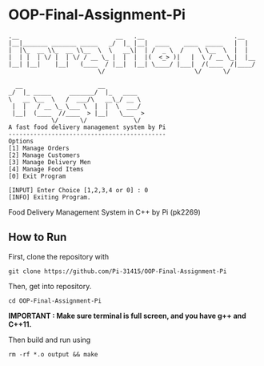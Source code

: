# OOP-Final-Assignment-Pi

```
.__                           __   .__                         .__
|__|_______ _______ _____   _/  |_ |__|  ____    ____  _____   |  |
|  |\_  __ \\_  __ \\__  \  \   __\|  | /  _ \  /    \ \__  \  |  |
|  | |  | \/ |  | \/ / __ \_ |  |  |  |(  <_> )|   |  \ / __ \_|  |__
|__| |__|    |__|   (____  / |__|  |__| \____/ |___|  /(____  /|____/
                         \/                         \/      \/

  __                     __
_/  |_ _____     _______/  |_   ____
\   __ \__  \   /  ___/\   __\_/ __ \
 |  |   / __ \_ \___ \  |  |  \  ___/
 |__|  (____  //____  > |__|   \___  >
            \/      \/             \/
A fast food delivery management system by Pi
--------------------------------------------
Options
[1] Manage Orders
[2] Manage Customers
[3] Manage Delivery Men
[4] Manage Food Items
[0] Exit Program

[INPUT] Enter Choice [1,2,3,4 or 0] : 0
[INFO] Exiting Program.
```

Food Delivery Management System in C++ by Pi (pk2269)

## How to Run

First, clone the repository with

```
git clone https://github.com/Pi-31415/OOP-Final-Assignment-Pi
```

Then, get into repository.

```
cd OOP-Final-Assignment-Pi
```

**IMPORTANT : Make sure terminal is full screen, and you have g++ and C++11.**

Then build and run using

```
rm -rf *.o output && make
```
